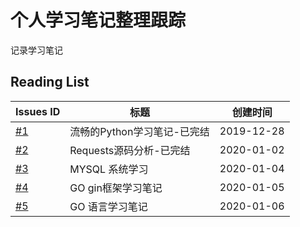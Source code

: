 # 个人学习笔记整理跟踪
记录学习笔记


## Reading List
| Issues ID | 标题 | 创建时间 |
|----|----|----|
| [#1](https://github.com/Syncma/learning-note/issues/1) | 流畅的Python学习笔记-已完结 | 2019-12-28
| [#2](https://github.com/Syncma/learning-note/issues/2) | Requests源码分析-已完结 | 2020-01-02
| [#3](https://github.com/Syncma/learning-note/issues/3) | MYSQL 系统学习 | 2020-01-04
| [#4](https://github.com/Syncma/learning-note/issues/4) | GO gin框架学习笔记 | 2020-01-05
| [#5](https://github.com/Syncma/learning-note/issues/5) | GO 语言学习笔记 | 2020-01-06